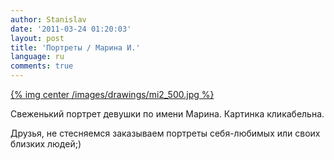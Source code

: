 ```yaml
---
author: Stanislav
date: '2011-03-24 01:20:03'
layout: post
title: 'Портреты / Марина И.'
language: ru
comments: true
---
```


[{% img center /images/drawings/mi2_500.jpg %}](/images/drawings/mi2.jpg)

Свеженький портрет девушки по имени Марина. Картинка кликабельна.

Друзья, не стесняемся заказываем портреты себя-любимых или своих близких людей;)

